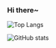 ### Hi there~
 
 <!--
- 🔭 I’m currently working on ...
- 🌱 I’m currently learning ...
- 👯 I’m looking to collaborate on ...
- 🤔 I’m looking for help with ...
- 💬 Ask me about ...
- 📫 How to reach me: ...
- 😄 Pronouns: ...
- ⚡ Fun fact: ...
-->

![Top Langs](https://github-readme-stats.vercel.app/api/top-langs/?username=windfallw&layout=compact&hide=html,css)

![GitHub stats](https://github-readme-stats.vercel.app/api?username=windfallw&count_private=true&show_icons=true)



